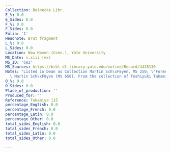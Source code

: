 ```yaml
---
Collection: Beinecke Libr.
E_%: 0.0
E_Sides: 0.0
F_%: 0.0
F_Sides: 0.0
Folia: '1'
Headnote: Brut fragment
L_%: 0.0
L_Sides: 0.0
Location: New Haven (Conn.), Yale University
MS_Date: s.xiii (ex)
MS_ID: '682'
MS_Sources: https://brbl-dl.library.yale.edu/vufind/Record/4428130
Notes: "Listed in Dean as Collection Martin Sch\xF8yen, MS 250; \"Formerly owned by\
  \ Martin Sch\xF8yen (MS 650). From the collection of Toshiyuki Takamiya, 2013\""
O_%: 0.0
O_Sides: 0.0
Place_of_production: ''
Produced_for: ''
Reference: Takamiya 115
percentage_English: 0.0
percentage_French: 0.0
percentage_Latin: 0.0
percentage_Other: 0.0
total_sides_English: 0.0
total_sides_French: 0.0
total_sides_Latin: 0.0
total_sides_Other: 0.0

---
```

